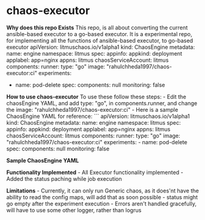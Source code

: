 # chaos-executor

**Why does this repo Exists**
This repo, is all about converting the current ansible-based executor to a go-based executor.
It is a experimental repo, for implementing all the functions of ansible-based executor, to go-based executor
apiVersion: litmuschaos.io/v1alpha1
kind: ChaosEngine
metadata:
  name: engine
  namespace: litmus
spec:
  appinfo:
    appkind: deployment
    applabel: app=nginx
    appns: litmus
  chaosServiceAccount: litmus
  components:
    runner:
      type: "go"
      image: "rahulchheda1997/chaos-executor:ci"
  experiments:
  - name: pod-delete 
    spec:
      components: null
  monitoring: false

**How to use chaos-executor**
To use these follow these steps:
    - Edit the chaosEngine YAML, and add type: "go", in components.runner, and change the image: "rahulchheda1997/chaos-executor:ci"
    - Here is a sample ChaosEngine YAML for reference: 
    ```
    apiVersion: litmuschaos.io/v1alpha1
    kind: ChaosEngine
    metadata:
      name: engine
      namespace: litmus
    spec:
    appinfo:
      appkind: deployment
      applabel: app=nginx
      appns: litmus
    chaosServiceAccount: litmus
    components:
      runner:
        type: "go"
        image: "rahulchheda1997/chaos-executor:ci"
    experiments:
    - name: pod-delete 
      spec:
        components: null
      monitoring: false



**Sample ChaosEngine YAML**

**Functionality Implemented**
    - All Executor functionality implemented
    - Added the status paching while job execution

**Limitations**
    - Currently, it can only run Generic chaos, as it does'nt have the ability to read the config maps, will add that as soon possible
    - status might go empty after the experiment execution
    - Errors aren't handled gracefully, will have to use some other logger, rather than logrus